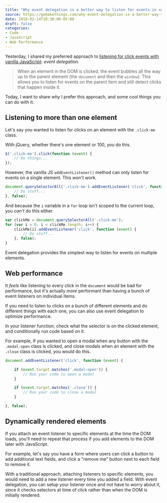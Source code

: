 ```yaml
---
title: "Why event delegation is a better way to listen for events in vanilla JS"
source: https://gomakethings.com/why-event-delegation-is-a-better-way-to-listen-for-events-in-vanilla-js/
date: 2018-02-14T10:30:00-05:00
draft: false
categories:
- Code
- JavaScript
- Web Performance
---
```


Yesterday, I shared my preferred approach to [listening for click events with vanilla JavaScript](/listening-for-click-events-with-vanilla-javascript/): *event delegation*.

> When an element in the DOM is clicked, the event bubbles all the way up to the parent element (the `document` and then the `window`). This allows you to listen for events on the parent item and still detect clicks that happen inside it.

Today, I want to share *why* I prefer this approach, and some cool things you can do with it.

## Listening to more than one element

Let's say you wanted to listen for clicks on an element with the `.click-me` class.

With jQuery, whether there's one element or 100, you do this.

```js
$('.click-me').click(function (event) {
	// Do things...
});
```

However, the vanilla JS `addEventListener()` method can only listen for events on a single element. This *won't* work.

```js
document.querySelectorAll('.click-me').addEventListener('click', function (event) {
	// Do stuff...
}, false);
```

And because the `i` variable in a `for` loop isn't scoped to the current loop, you *can't* do this either.

```js
var clickMe = document.querySelectorAll('.click-me');
for (var i = 0; i < clickMe.length; i++) {
	clickMe[i].addEventListener('click', function (event) {
		// Do stuff...
	}, false);
}
```

Event delegation provides the simplest way to listen for events on multiple elements.

## Web performance

It *feels* like listening to every click in the `document` would be bad for performance, but it's actually *more* performant than having a bunch of event listeners on individual items.

If you need to listen to clicks on a bunch of different elements and do different things with each one, you can also use event delegation to optimize performance.

In your listener function, check what the selector is on the clicked element, and conditionally run code based on it.

For example, if you wanted to open a modal when any button with the `.modal-open` class is clicked, and close modals when an element with the `.close` class is clicked, you would do this.

```js
document.addEventListener('click', function (event) {

	if (event.target.matches('.modal-open')) {
		// Run your code to open a modal
	}

	if (event.target.matches('.close')) {
		// Run your code to close a modal
	}

}, false);
```

## Dynamically rendered elements

If you attach an event listener to specific elements at the time the DOM loads, you'll need to repeat that process if you add elements to the DOM later with JavaScript.

For example, let's say you have a form where users can click a button to add additional text fields, and click a "remove me" button next to each field to remove it.

With a traditional approach, attaching listeners to specific elements, you would need to add a new listener every time you added a field. With event delegation, you can setup your listener once and not have to worry about it, since it checks selectors at time of click rather than when the DOM is initially rendered.